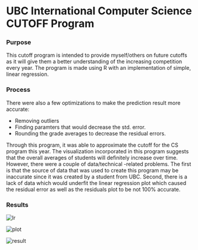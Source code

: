 # UBC International Computer Science CUTOFF Program

<h3>Purpose</h3>

This cutoff program is intended to provide myself/others on future cutoffs as it will give them a better understanding of the increasing competition every year.
The program is made using R with an implementation of simple, linear regression. 


<h3>Process</h3>

There were also a few optimizations to make the prediction result more accurate: 
- Removing outliers 
- Finding paramters that would decrease the std. error.
- Rounding the grade averages to decrease the residual errors.

Through this program, it was able to approximate the cutoff for the CS program this year. The visualization incorporated in this program suggests that the overall averages of students will definitely increase over time.
However, there were a couple of data/technical -related problems. The first is that the source of data that was used to create this program may be inaccurate since it was created by a student from UBC. 
Second, there is a lack of data which would underfit the linear regression plot which caused the residual error as well as the residuals plot to be not 100% accurate.

<h3>Results</h3>

![lr](https://github.com/JohnKang0720/cutoff-program/assets/76849492/470346f6-f230-4dd4-9083-82527b9c9faa)

![plot](https://github.com/JohnKang0720/cutoff-program/assets/76849492/0764c9d8-9ff0-4a37-a875-fa8adf3d1ac1)

![result](https://github.com/JohnKang0720/cutoff-program/assets/76849492/3763fc41-95e1-44f8-b8fd-ab968d8c65eb)
